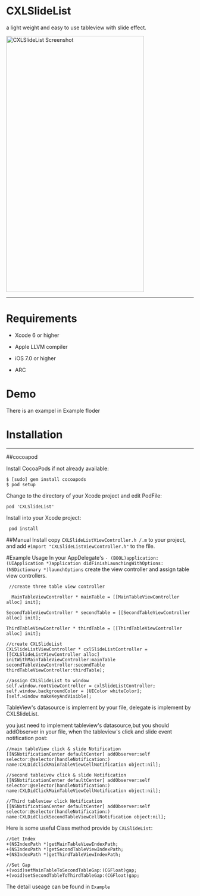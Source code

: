 # CXLSlideList
a light weight and easy to use tableview with slide effect.


<img src="https://github.com/becomedragon/CXLSlideList/blob/master/Slide.gif?raw=true" alt="CXLSlideList Screenshot" width="370" height="686"/>

----
# Requirements
* Xcode 6 or higher

* Apple LLVM compiler

* iOS 7.0 or higher

* ARC

# Demo
There is an exampel in Example floder

# Installation
-----
##cocoapod


Install CocoaPods if not already available:
   
    $ [sudo] gem install cocoapods
    $ pod setup

Change to the directory of your Xcode project and edit PodFile:

    pod 'CXLSlideList'

Install into your Xcode project:
  
     pod install

##Manual Install
copy `CXLSlideListViewController.h /.m` to your project, and add `#import "CXLSlideListViewController.h"` to the file.

#Example Usage
In your AppDelegate's `- (BOOL)application:(UIApplication *)application didFinishLaunchingWithOptions:(NSDictionary *)launchOptions` create the view controller and assign table view controllers.
  
     //create three table view controller
     
      MainTableViewController * mainTable = [[MainTableViewController alloc] init];
       
    SecondTableViewController * secondTable = [[SecondTableViewController alloc] init];
    
    ThirdTableViewController * thirdTable = [[ThirdTableViewController alloc] init];
    
    //create CXLSlideList
    CXLSlideListViewController * cxlSlideListController = [[CXLSlideListViewController alloc] initWithMainTableViewController:mainTable secondTableViewController:secondTable thirdTableViewController:thirdTable];
    
    //assign CXLSlideList to window
    self.window.rootViewController = cxlSlideListController;
    self.window.backgroundColor = [UIColor whiteColor];
    [self.window makeKeyAndVisible];
 

TableView's datasource is implement by your file, delegate is implement by CXLSlideList.

you just need to implement tableview's datasource,but you should addObserver in your file, when the tableview's click and slide event notification post:

    //main tableView click & slide Notification
    [[NSNotificationCenter defaultCenter] addObserver:self selector:@selector(handleNotification:) name:CXLDidClickMainTableViewCellNotification object:nil];
    
    //second tableivew click & slide Notification
    [[NSNotificationCenter defaultCenter] addObserver:self selector:@selector(handleNotification:) name:CXLDidClickMainTableViewCellNotification object:nil];
    
    //Third tableview click Notification
    [[NSNotificationCenter defaultCenter] addObserver:self selector:@selector(handleNotification:) name:CXLDidClickSecondTableViewCellNotification object:nil];
    
Here is some useful Class method provide by `CXLSlideList`:

    //Get Index
    +(NSIndexPath *)getMainTableViewIndexPath;
    +(NSIndexPath *)getSecondTableViewIndexPath;
    +(NSIndexPath *)getThirdTableViewIndexPath;

    //Set Gap
    +(void)setMainTableToSecondTableGap:(CGFloat)gap;
    +(void)setSecondTableToThirdTableGap:(CGFloat)gap;


The detail useage can be found in `Example`
